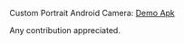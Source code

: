 Custom Portrait Android Camera: [Demo Apk](https://play.google.com/store/apps/details?id=org.kernby.portraitcamera)


Any contribution appreciated.